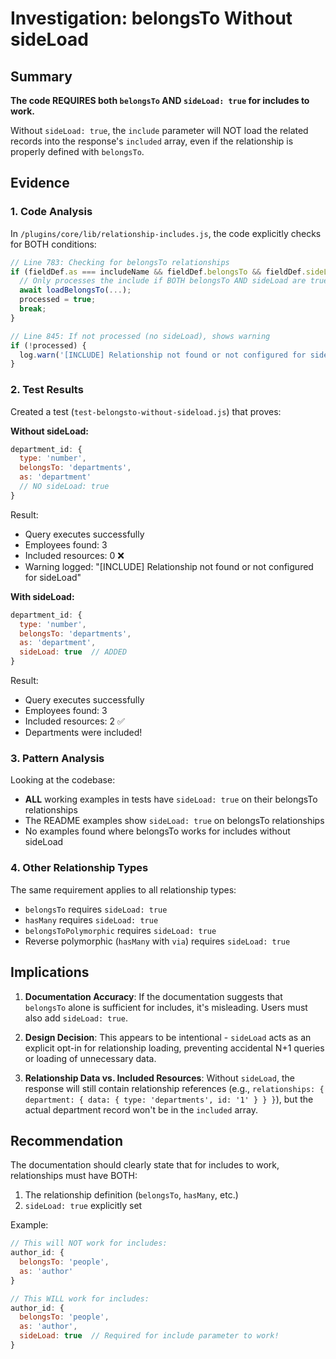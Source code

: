 # Investigation: belongsTo Without sideLoad

## Summary

**The code REQUIRES both `belongsTo` AND `sideLoad: true` for includes to work.**

Without `sideLoad: true`, the `include` parameter will NOT load the related records into the response's `included` array, even if the relationship is properly defined with `belongsTo`.

## Evidence

### 1. Code Analysis

In `/plugins/core/lib/relationship-includes.js`, the code explicitly checks for BOTH conditions:

```javascript
// Line 783: Checking for belongsTo relationships
if (fieldDef.as === includeName && fieldDef.belongsTo && fieldDef.sideLoad) {
  // Only processes the include if BOTH belongsTo AND sideLoad are true
  await loadBelongsTo(...);
  processed = true;
  break;
}

// Line 845: If not processed (no sideLoad), shows warning
if (!processed) {
  log.warn('[INCLUDE] Relationship not found or not configured for sideLoad:', { scopeName, includeName });
}
```

### 2. Test Results

Created a test (`test-belongsto-without-sideload.js`) that proves:

**Without sideLoad:**
```javascript
department_id: { 
  type: 'number',
  belongsTo: 'departments',
  as: 'department'
  // NO sideLoad: true
}
```
Result:
- Query executes successfully
- Employees found: 3
- Included resources: 0 ❌
- Warning logged: "[INCLUDE] Relationship not found or not configured for sideLoad"

**With sideLoad:**
```javascript
department_id: { 
  type: 'number',
  belongsTo: 'departments',
  as: 'department',
  sideLoad: true  // ADDED
}
```
Result:
- Query executes successfully
- Employees found: 3
- Included resources: 2 ✅
- Departments were included!

### 3. Pattern Analysis

Looking at the codebase:
- **ALL** working examples in tests have `sideLoad: true` on their belongsTo relationships
- The README examples show `sideLoad: true` on belongsTo relationships
- No examples found where belongsTo works for includes without sideLoad

### 4. Other Relationship Types

The same requirement applies to all relationship types:
- `belongsTo` requires `sideLoad: true`
- `hasMany` requires `sideLoad: true`
- `belongsToPolymorphic` requires `sideLoad: true`
- Reverse polymorphic (`hasMany` with `via`) requires `sideLoad: true`

## Implications

1. **Documentation Accuracy**: If the documentation suggests that `belongsTo` alone is sufficient for includes, it's misleading. Users must also add `sideLoad: true`.

2. **Design Decision**: This appears to be intentional - `sideLoad` acts as an explicit opt-in for relationship loading, preventing accidental N+1 queries or loading of unnecessary data.

3. **Relationship Data vs. Included Resources**: Without `sideLoad`, the response will still contain relationship references (e.g., `relationships: { department: { data: { type: 'departments', id: '1' } } }`), but the actual department record won't be in the `included` array.

## Recommendation

The documentation should clearly state that for includes to work, relationships must have BOTH:
1. The relationship definition (`belongsTo`, `hasMany`, etc.)
2. `sideLoad: true` explicitly set

Example:
```javascript
// This will NOT work for includes:
author_id: {
  belongsTo: 'people',
  as: 'author'
}

// This WILL work for includes:
author_id: {
  belongsTo: 'people',
  as: 'author',
  sideLoad: true  // Required for include parameter to work!
}
```